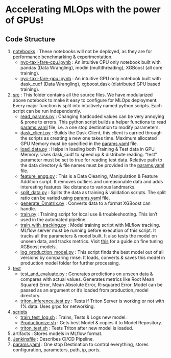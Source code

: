 # Accelerating MLOps with the power of GPUs!

## Code Structure

 1.  [notebooks](https://github.com/rppol/MLOps_GPU/tree/main/notebooks)  : These notebooks will not be deployed, as they are for performance benchmarking & experimentation.
	 -   [nyc-taxi-fare-cpu.ipynb](https://github.com/rppol/MLOps_GPU/blob/main/notebooks/nyc-taxi-fare-cpu.ipynb) : An intuitive CPU only notebook built with pandas (Data Wrangling), modin (multithreading), XGBoost (all core training).
		-   [nyc-taxi-fare-gpu.ipynb](https://github.com/rppol/MLOps_GPU/blob/main/notebooks/nyc-taxi-fare-gpu.ipynb) : An intuitive GPU only notebook built with dask_cudf (Data Wrangling), xgboost.dask (distributed GPU based training).
 2. [src](https://github.com/rppol/MLOps_GPU/tree/main/src) : This folder contains all the source files. We have modularized above notebook to make it easy to configure for MLOps deployment. Every major function is split into intuitively named python scripts. Each script can be run independently.
	-   [read_params.py](https://github.com/rppol/MLOps_GPU/blob/main/src/read_params.py) : Changing hardcoded values can be very annoying & prone to errors. This python script builds a helper functions to read [params.yaml](https://github.com/rppol/MLOps_GPU/blob/main/params.yaml) file, i.e. a one stop destination to modify parameters.
	-   [dask_client.py](https://github.com/rppol/MLOps_GPU/blob/main/src/dask_client.py) : Builds the Dask Client, this client is carried through the scripts as creating a new one takes time. Maximum allocated GPU Memory must be specified in the [params.yaml](https://github.com/rppol/MLOps_GPU/blob/main/params.yaml) file.
	-   [load_data.py](https://github.com/rppol/MLOps_GPU/blob/main/src/load_data.py) : Helps in loading both Training & Test data in GPU Memory. Uses dask_cudf to speed up & distribute reading. “test” parameter must be set to true for reading test data. Relative path to the data directory & file names must be provided in the [params.yaml](https://github.com/rppol/MLOps_GPU/blob/main/params.yaml) file.
	-   [feature_engg.py](https://github.com/rppol/MLOps_GPU/blob/main/src/feature_engg.py) : This is a Data Cleaning, Manipulation & Feature Addition script. It removes outliers and unreasonable data and adds interesting features like distance to various landmarks.
	-   [split_data.py](https://github.com/rppol/MLOps_GPU/blob/main/src/split_data.py) : Splits the data as training & validation scripts. The split ratio can be varied using [params.yaml](https://github.com/rppol/MLOps_GPU/blob/main/params.yaml) file.
	-   [generate_Dmatrix.py](https://github.com/rppol/MLOps_GPU/blob/main/src/generate_Dmatrix.py) : Converts data to a format XGBoost can handle.
	-   [train.py](https://github.com/rppol/MLOps_GPU/blob/main/src/train.py) : Training script for local use & troubleshooting. This isn’t used in the automated pipeline.
	-   [train_with_tracking.py](https://github.com/rppol/MLOps_GPU/blob/main/src/train_with_tracking.py) : Model training script with MLflow tracking. MLflow server must be running before execution of this script. It tracks all the parameters & model built. It also tests the model on unseen data, and tracks metrics. Visit [this](https://towardsdatascience.com/xgboost-fine-tune-and-optimize-your-model-23d996fab663) for a guide on fine tuning XGBoost models.
	-   [log_production_model.py](https://github.com/rppol/MLOps_GPU/blob/main/src/log_production_model.py) : This script finds the best model out of all versions by comparing rmse. It loads, converts & saves this model in production model folder for further processing.
 3. [test](https://github.com/rppol/MLOps_GPU/tree/main/test)
	 -   [test_and_evaluate.py](https://github.com/rppol/MLOps_GPU/blob/main/test/test_and_evaluate.py) : Generates predictions on unseen data & compares with actual values. Generates metrics like Root Mean Squared Error, Mean Absolute Error, R-squared Error. Model can be passed as an argument or it’s loaded from production_model directory.
	-   [triton_inference_test.py](https://github.com/rppol/MLOps_GPU/blob/main/test/triton_inference_test.py) : Tests if Triton Server is working or not with 1% data. Uses grpc for networking.
 4. [scripts](https://github.com/rppol/MLOps_GPU/tree/main/scripts)
	-   [train_test_log.sh](https://github.com/rppol/MLOps_GPU/blob/main/scripts/train_test_log.sh) : Trains, Tests & Logs new model.
	-   [Productionize.sh](https://github.com/rppol/MLOps_GPU/blob/main/scripts/Productionize.sh) : Gets best Model & copies it to Model Repository.
	-   [triton_test.sh](https://github.com/rppol/MLOps_GPU/blob/main/scripts/triton_test.sh) : Tests Triton after new model is loaded.
 6. artifacts  : Stores models in MLflow format.
 7. [Jenkinsfile](https://github.com/rppol/MLOps_GPU/blob/main/Jenkinsfile) : Describes CI/CD Pipeline.
 8. [params.yaml](https://github.com/rppol/MLOps_GPU/blob/main/params.yaml) : One stop Destination to control everything, stores configuration, parameters, path, ip, ports.